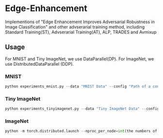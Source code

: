 # Edge-Enhancement

Implementions of "Edge Enhancement Improves Adversarial Robustness in Image Classification" and other advserarial training method, including Standard Training(ST), Advserarial Training(AT), ALP, TRADES and Avmixup

## Usage
For MNIST and Tiny ImageNet, we use DataParallel(DP). 
For ImageNet, we use DistributedDataParallel (DDP).

### MNIST
```python
python experiments_mnist.py --data "MNIST Data" --config "Path of a config in configs_mnist"
```

### Tiny ImageNet
```python
python experiments_tinyimagenet.py --data "Tiny ImageNet Data" --config "Path of a config in configs_tinyimagenet"
```

### ImageNet
```python
python -m torch.distributed.launch --nproc_per_node=int(the numbers of GPUs) --master_port=12345 experiments_imagenet.py --data "ImageNet Data" --config "Path of a config in configs_imagenet"
```